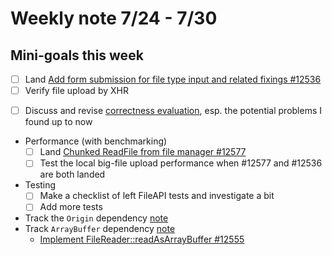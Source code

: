 # Weekly note 7/24 - 7/30

## Mini-goals this week
+ [ ] Land [Add form submission for file type input and related fixings #12536](https://github.com/servo/servo/pull/12536)
+ [ ] Verify file upload by XHR
- [ ] Discuss and revise [correctness evaluation](../notes/analysis.md), esp. the potential problems I found up to now
- Performance (with benchmarking)
    - [ ] Land [Chunked ReadFile from file manager #12577](https://github.com/servo/servo/pull/12577)
    - [ ] Test the local big-file upload performance when #12577 and #12536 are both landed
- Testing
    - [ ] Make a checklist of left FileAPI tests and investigate a bit
    - [ ] Add more tests
- Track the `Origin` dependency [note](../notes/origin.md)
- Track `ArrayBuffer` dependency [note](../notes/typed_array.md)
    - [Implement FileReader::readAsArrayBuffer #12555](https://github.com/servo/servo/issues/12555)
